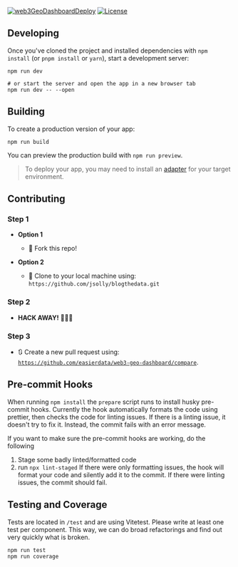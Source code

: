 [![web3GeoDashboardDeploy](https://github.com/easierdata/web3-geo-dashboard/actions/workflows/main_branch.yml/badge.svg)](https://github.com/easierdata/web3-geo-dashboard/actions/workflows/main_branch.yml)
[![License](http://img.shields.io/:license-mit-blue.svg?style=flat-square)](http://badges.mit-license.org)

## Developing
Once you've cloned the project and installed dependencies with `npm install` (or `pnpm install` or `yarn`), start a development server:

```shell
npm run dev

# or start the server and open the app in a new browser tab
npm run dev -- --open
```

## Building

To create a production version of your app:

```shell
npm run build
```

You can preview the production build with `npm run preview`.

> To deploy your app, you may need to install an [adapter](https://kit.svelte.dev/docs/adapters) for your target environment.


## Contributing

### Step 1

- **Option 1**

  - 🍴 Fork this repo!

- **Option 2**
  - 👯 Clone to your local machine using:
    `https://github.com/jsolly/blogthedata.git`

### Step 2

- **HACK AWAY!** 🔨🔨🔨

### Step 3

- 🔃 Create a new pull request using:
  <a href="https://github.com/easierdata/web3-geo-dashboard/compare" rel="noopener noreferrer" target="_blank">
  `https://github.com/easierdata/web3-geo-dashboard/compare`</a>.


## Pre-commit Hooks
When running `npm install` the `prepare` script runs to install husky pre-commit hooks. Currently the hook automatically formats the code using prettier, then checks the code for linting issues. If there is a linting issue, it doesn't try to fix it. Instead, the commit fails with an error message.

If you want to make sure the pre-commit hooks are working, do the following
1. Stage some badly linted/formatted code 
2. run `npx lint-staged` 
If there were only formatting issues, the hook will format your code and silently add it to the commit. If there were linting issues, the commit should fail.

## Testing and Coverage
Tests are located in `/test` and are using Vitetest. Please write at least one test per component. This way, we can do broad refactorings and find out very quickly what is broken.
```shell
npm run test
npm run coverage
```
